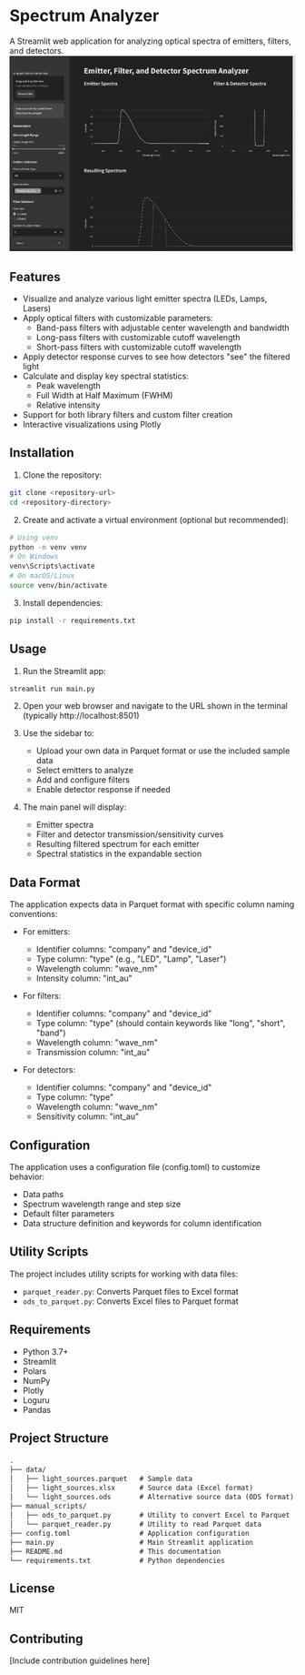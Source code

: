 # Spectrum Analyzer

A Streamlit web application for analyzing optical spectra of emitters, filters, and detectors.
![main_view.png](docs/main_view.png)
## Features

- Visualize and analyze various light emitter spectra (LEDs, Lamps, Lasers)
- Apply optical filters with customizable parameters:
  - Band-pass filters with adjustable center wavelength and bandwidth
  - Long-pass filters with customizable cutoff wavelength
  - Short-pass filters with customizable cutoff wavelength
- Apply detector response curves to see how detectors "see" the filtered light
- Calculate and display key spectral statistics:
  - Peak wavelength
  - Full Width at Half Maximum (FWHM)
  - Relative intensity
- Support for both library filters and custom filter creation
- Interactive visualizations using Plotly

## Installation

1. Clone the repository:
```bash
git clone <repository-url>
cd <repository-directory>
```

2. Create and activate a virtual environment (optional but recommended):
```bash
# Using venv
python -m venv venv
# On Windows
venv\Scripts\activate
# On macOS/Linux
source venv/bin/activate
```

3. Install dependencies:
```bash
pip install -r requirements.txt
```

## Usage

1. Run the Streamlit app:
```bash
streamlit run main.py
```

2. Open your web browser and navigate to the URL shown in the terminal (typically http://localhost:8501)

3. Use the sidebar to:
   - Upload your own data in Parquet format or use the included sample data
   - Select emitters to analyze
   - Add and configure filters
   - Enable detector response if needed

4. The main panel will display:
   - Emitter spectra
   - Filter and detector transmission/sensitivity curves
   - Resulting filtered spectrum for each emitter
   - Spectral statistics in the expandable section

## Data Format

The application expects data in Parquet format with specific column naming conventions:

- For emitters:
  - Identifier columns: "company" and "device_id"
  - Type column: "type" (e.g., "LED", "Lamp", "Laser")
  - Wavelength column: "wave_nm"
  - Intensity column: "int_au"

- For filters:
  - Identifier columns: "company" and "device_id"
  - Type column: "type" (should contain keywords like "long", "short", "band")
  - Wavelength column: "wave_nm"
  - Transmission column: "int_au"

- For detectors:
  - Identifier columns: "company" and "device_id"
  - Type column: "type"
  - Wavelength column: "wave_nm"
  - Sensitivity column: "int_au"

## Configuration

The application uses a configuration file (config.toml) to customize behavior:

- Data paths
- Spectrum wavelength range and step size
- Default filter parameters
- Data structure definition and keywords for column identification

## Utility Scripts

The project includes utility scripts for working with data files:

- `parquet_reader.py`: Converts Parquet files to Excel format
- `ods_to_parquet.py`: Converts Excel files to Parquet format

## Requirements

- Python 3.7+
- Streamlit
- Polars
- NumPy
- Plotly
- Loguru
- Pandas

## Project Structure

```
.
├── data/
│   ├── light_sources.parquet   # Sample data
│   ├── light_sources.xlsx      # Source data (Excel format)
│   └── light_sources.ods       # Alternative source data (ODS format)
├── manual_scripts/
│   ├── ods_to_parquet.py       # Utility to convert Excel to Parquet
│   └── parquet_reader.py       # Utility to read Parquet data
├── config.toml                 # Application configuration
├── main.py                     # Main Streamlit application
├── README.md                   # This documentation
└── requirements.txt            # Python dependencies
```

## License

MIT

## Contributing

[Include contribution guidelines here]